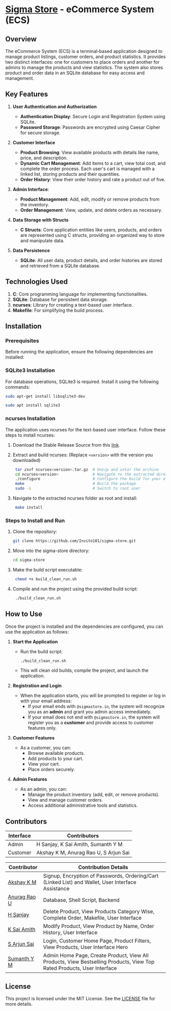 # [Sigma Store](https://github.com/Invito101/sigma-store) - eCommerce System (ECS)

## Overview

The eCommerce System (ECS) is a terminal-based application designed to manage product listings, customer orders, and product statistics. It provides two distinct interfaces: one for customers to place orders and another for admins to manage the products and view statistics. The system also stores product and order data in an SQLite database for easy access and management.

## Key Features

1. **User Authentication and Authorization**

    - **Authentication Display**: Secure Login and Registration System using SQLite.
    - **Password Storage**: Passwords are encrypted using Caesar Cipher for secure storage.

2. **Customer Interface**

    - **Product Browsing**: View available products with details like name, price, and description.
    - **Dynamic Cart Management**: Add items to a cart, view total cost, and complete the order process. Each user's cart is managed with a linked list, storing products and their quantities.
    - **Order History**: View their order history and rate a product out of five.

3. **Admin Interface**:

    - **Product Management**: Add, edit, modify or remove products from the inventory.
    - **Order Management**: View, update, and delete orders as necessary.

4. **Data Storage with Structs**

    - **C Structs**: Core application entities like users, products, and orders are represented using C structs, providing an organized way to store and manipulate data.

5. **Data Persistence**
    - **SQLite**: All user data, product details, and order histories are stored and retrieved from a SQLite database.

## Technologies Used

1. **C**: Core programming language for implementing functionalities.
2. **SQLite**: Database for persistent data storage.
3. **ncurses**: Library for creating a text-based user interface.
4. **Makefile**: For simplifying the build process.

## Installation

### Prerequisites

Before running the application, ensure the following dependencies are installed:

### SQLite3 Installation

For database operations, SQLite3 is required. Install it using the following commands:

```bash
sudo apt-get install libsqlite3-dev
```

```bash
sudo apt install sqlite3
```

### ncurses Installation

The application uses ncurses for the text-based user interface. Follow these steps to install ncurses:

1. Download the Stable Release Source from this [link](https://invisible-island.net/ncurses/ncurses.html#download_ncurses).

2. Extract and build ncurses: (Replace `<version>` with the version you downloaded)

    ```bash
     tar zxvf ncurses<version>.tar.gz  # Unzip and untar the archive
     cd ncurses<version>               # Navigate to the extracted directory
     ./configure                       # Configure the build for your environment
     make                              # Build the package
     sudo -i                           # Switch to root user
    ```

3. Navigate to the extracted ncurses folder as root and install:

    ```bash
     make install
    ```

### Steps to Install and Run

1. Clone the repository:
    ```bash
    git clone https://github.com/Invito101/sigma-store.git
    ```
2. Move into the sigma-store directory:
    ```bash
    cd sigma-store
    ```
3. Make the build script executable:
    ```bash
     chmod +x build_clean_run.sh
    ```
4. Compile and run the project using the provided build script:
    ```bash
     ./build_clean_run.sh
    ```

## How to Use

Once the project is installed and the dependencies are configured, you can use the application as follows:

1. **Start the Application**

    - Run the build script:
        ```bash
        ./build_clean_run.sh
        ```
    - This will clean old builds, compile the project, and launch the application.

2. **Registration and Login**
    - When the application starts, you will be prompted to register or log in with your email address:
        - If your email ends with `@sigmastore.in`, the system will recognize you as an **admin** and grant you admin access immediately.
        - If your email does not end with `@sigmastore.in`, the system will register you as a **customer** and provide access to customer features only.
3. **Customer Features**
    - As a customer, you can:
        - Browse available products.
        - Add products to your cart.
        - View your cart.
        - Place orders securely.
4. **Admin Features**
    - As an admin, you can:
        - Manage the product inventory (add, edit, or remove products).
        - View and manage customer orders.
        - Access additional administrative tools and statistics.

## Contributors

| Interface | Contributors                          |
| --------- | ------------------------------------- |
| Admin     | H Sanjay, K Sai Amith, Sumanth Y M    |
| Customer  | Akshay K M, Anurag Rao U, S Arjun Sai |

| Contributor                                     | Contribution Details                                                                                                   |
| ----------------------------------------------- | ---------------------------------------------------------------------------------------------------------------------- |
| [Akshay K M](https://github.com/Akshay-K-M)     | Signup, Encryption of Passwords, Ordering/Cart (Linked List) and Wallet, User Interface Assistance                     |
| [Anurag Rao U](https://github.com/Invito101)    | Database, Shell Script, Backend                                                                                        |
| [H Sanjay](https://github.com/Bit-by-bit-coder) | Delete Product, View Products Category Wise, Complete Order, Makefile, User Interface                                  |
| [K Sai Amith](https://github.com/Dictator-00)   | Modify Product, View Product by Name, Order History, User Interface                                                    |
| [S Arjun Sai](https://github.com/broskitos)     | Login, Customer Home Page, Product Filters, View Products, User Interface Hero                                         |
| [Sumanth Y M](https://github.com/Sumanth-YM)    | Admin Home Page, Create Product, View All Products, View Bestselling Products, View Top Rated Products, User Interface |

## License

This project is licensed under the MIT License. See the [LICENSE](LICENSE) file for more details.
